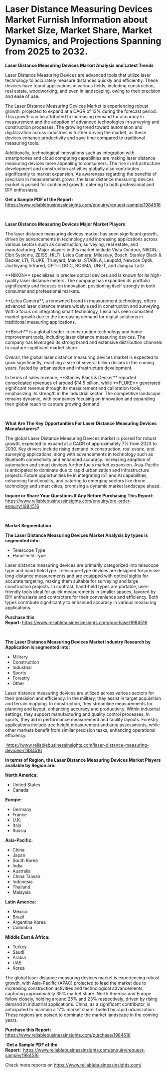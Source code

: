 <p><h1>Laser Distance Measuring Devices Market Furnish Information about Market Size, Market Share, Market Dynamics, and Projections Spanning from 2025 to 2032.</h1></p><p><strong>Laser Distance Measuring Devices Market Analysis and Latest Trends</strong></p>
<p><p>Laser Distance Measuring Devices are advanced tools that utilize laser technology to accurately measure distances quickly and efficiently. These devices have found applications in various fields, including construction, real estate, woodworking, and even in landscaping, owing to their precision and ease of use. </p><p>The Laser Distance Measuring Devices Market is experiencing robust growth, projected to expand at a CAGR of 13% during the forecast period. This growth can be attributed to increasing demand for accuracy in measurement and the adoption of advanced technologies in surveying and construction processes. The growing trend toward automation and digitalization across industries is further driving the market, as these devices enhance productivity and save time compared to traditional measuring tools. </p><p>Additionally, technological innovations such as integration with smartphones and cloud computing capabilities are making laser distance measuring devices more appealing to consumers. The rise in infrastructure development and construction activities globally also contributes significantly to market expansion. As awareness regarding the benefits of precision in measurements grows, the laser distance measuring devices market is poised for continued growth, catering to both professional and DIY enthusiasts.</p></p>
<p><strong>Get a Sample PDF of the Report:&nbsp;</strong> <a href="https://www.reliablebusinessinsights.com/enquiry/request-sample/1984516?utm_campaign=2132&utm_medium=2&utm_source=Github&utm_content=ia&utm_term=20022025&utm_id=laser-distance-measuring-devices">https://www.reliablebusinessinsights.com/enquiry/request-sample/1984516</a></p>
<p>&nbsp;</p>
<p><strong>Laser Distance Measuring Devices Major Market Players</strong></p>
<p><p>The laser distance measuring devices market has seen significant growth, driven by advancements in technology and increasing applications across various sectors such as construction, surveying, real estate, and manufacturing. Major players in this market include Vista Outdoor, NIKON, Elbit Systems, ZEISS, HILTI, Leica Camera, Mileseey, Bosch, Stanley Black & Decker, LTI, FLUKE, Trueyard, Makita, STABILA, Leupold, Newcon Optik, Jiuzhiyang Infrared, OPTi-LOGIC, BOSMA, UNI-T, and Jiangsu Laitz.</p><p>**NIKON** specializes in precise optical devices and is known for its high-quality laser distance meters. The company has expanded its portfolio significantly and focuses on innovation, positioning itself strongly in both consumer and professional markets.</p><p>**Leica Camera**, a renowned brand in measurement technology, offers advanced laser distance meters widely used in construction and surveying. With a focus on integrating smart technology, Leica has seen consistent market growth due to the increasing demand for digital solutions in traditional measuring applications.</p><p>**Bosch** is a global leader in construction technology and home improvement tools, including laser distance measuring devices. The company has leveraged its strong brand and extensive distribution channels to capture significant market share.</p><p>Overall, the global laser distance measuring devices market is expected to grow significantly, reaching a size of several billion dollars in the coming years, fueled by urbanization and infrastructure development.</p><p>In terms of sales revenue, **Stanley Black & Decker** reported consolidated revenues of around $14.5 billion, while **FLUKE** generated significant revenue through its measurement and calibration tools, emphasizing its strength in the industrial sector. The competitive landscape remains dynamic, with companies focusing on innovation and expanding their global reach to capture growing demand.</p></p>
<p>&nbsp;</p>
<p><strong>What Are The Key Opportunities For Laser Distance Measuring Devices Manufacturers?</strong></p>
<p><p>The global Laser Distance Measuring Devices market is poised for robust growth, expected to expand at a CAGR of approximately 7% from 2023 to 2030. Key drivers include rising demand in construction, real estate, and surveying applications, along with advancements in technology such as Bluetooth connectivity and enhanced accuracy. Increasing adoption of automation and smart devices further fuels market expansion. Asia-Pacific is anticipated to dominate due to rapid urbanization and infrastructure projects. Future opportunities lie in integrating IoT and AI capabilities, enhancing functionality, and catering to emerging sectors like drone technology and smart cities, promising a dynamic market landscape ahead.</p></p>
<p><strong>Inquire or Share Your Questions If Any Before Purchasing This Report:</strong> <a href="https://www.reliablebusinessinsights.com/enquiry/pre-order-enquiry/1984516?utm_campaign=2132&utm_medium=2&utm_source=Github&utm_content=ia&utm_term=20022025&utm_id=laser-distance-measuring-devices">https://www.reliablebusinessinsights.com/enquiry/pre-order-enquiry/1984516</a></p>
<p>&nbsp;</p>
<p><strong>Market Segmentation</strong></p>
<p><strong>The Laser Distance Measuring Devices Market Analysis by types is segmented into:</strong></p>
<p><ul><li>Telescope Type</li><li>Hand-held Type</li></ul></p>
<p><p>Laser distance measuring devices are primarily categorized into telescope type and hand-held type. Telescope-type devices are designed for precise long-distance measurements and are equipped with optical sights for accurate targeting, making them suitable for surveying and large construction projects. In contrast, hand-held types are portable, user-friendly tools ideal for quick measurements in smaller spaces, favored by DIY enthusiasts and contractors for their convenience and efficiency. Both types contribute significantly to enhanced accuracy in various measuring applications.</p></p>
<p><strong>Purchase this Report:&nbsp;</strong><a href="https://www.reliablebusinessinsights.com/purchase/1984516?utm_campaign=2132&utm_medium=2&utm_source=Github&utm_content=ia&utm_term=20022025&utm_id=laser-distance-measuring-devices">https://www.reliablebusinessinsights.com/purchase/1984516</a></p>
<p>&nbsp;</p>
<p><strong>The Laser Distance Measuring Devices Market Industry Research by Application is segmented into:</strong></p>
<p><ul><li>Military</li><li>Construction</li><li>Industrial</li><li>Sports</li><li>Forestry</li><li>Other</li></ul></p>
<p><p>Laser distance measuring devices are utilized across various sectors for their precision and efficiency. In the military, they assist in target acquisition and terrain mapping. In construction, they streamline measurements for planning and layout, enhancing accuracy and productivity. Within industrial settings, they support manufacturing and quality control processes. In sports, they aid in performance measurement and facility layouts. Forestry applications include tree height measurement and area assessments, while other markets benefit from similar precision tasks, enhancing operational efficiency.</p></p>
<p><a href="https://www.reliablebusinessinsights.com/laser-distance-measuring-devices-r1984516?utm_campaign=2132&utm_medium=2&utm_source=Github&utm_content=ia&utm_term=20022025&utm_id=laser-distance-measuring-devices">&nbsp;https://www.reliablebusinessinsights.com/laser-distance-measuring-devices-r1984516</a></p>
<p><strong>In terms of Region, the Laser Distance Measuring Devices Market Players available by Region are:</strong></p>
<p>
    <p> <strong> North America: </strong>
        <ul>
            <li>United States</li>
            <li>Canada</li>
        </ul>
        </p> 
    <p> <strong> Europe: </strong>
        <ul>
            <li>Germany</li>
            <li>France</li>
            <li>U.K.</li>
            <li>Italy</li>
            <li>Russia</li>
        </ul>
        </p> 
    <p> <strong> Asia-Pacific: </strong>
        <ul>
            <li>China</li>
            <li>Japan</li>
            <li>South Korea</li>
            <li>India</li>
            <li>Australia</li>
            <li>China Taiwan</li>
            <li>Indonesia</li>
            <li>Thailand</li>
            <li>Malaysia</li>
        </ul>
        </p> 
    <p> <strong> Latin America: </strong>
        <ul>
            <li>Mexico</li>
            <li>Brazil</li>
            <li>Argentina Korea</li>
            <li>Colombia</li>
        </ul>
        </p> 
    <p> <strong> Middle East & Africa: </strong>
        <ul>
            <li>Turkey</li>
            <li>Saudi</li>
            <li>Arabia</li>
            <li>UAE</li>
            <li>Korea</li>
        </ul>
    </p>
    </p>
<p><p>The global laser distance measuring devices market is experiencing robust growth, with Asia-Pacific (APAC) projected to lead the market due to increasing construction activities and technological advancements, capturing approximately 35% market share. North America and Europe follow closely, holding around 25% and 23% respectively, driven by rising demand in industrial applications. China, as a significant contributor, is anticipated to maintain a 17% market share, fueled by rapid urbanization. These regions are poised to dominate the market landscape in the coming years.</p></p>
<p><strong>Purchase this Report: </strong><a href="https://www.reliablebusinessinsights.com/purchase/1984516?utm_campaign=2132&utm_medium=2&utm_source=Github&utm_content=ia&utm_term=20022025&utm_id=laser-distance-measuring-devices">https://www.reliablebusinessinsights.com/purchase/1984516</a></p>
<p>&nbsp;<strong>Get a Sample PDF of the Report:&nbsp;&nbsp;</strong><a href="https://www.reliablebusinessinsights.com/enquiry/request-sample/1984516?utm_campaign=2132&utm_medium=2&utm_source=Github&utm_content=ia&utm_term=20022025&utm_id=laser-distance-measuring-devices">https://www.reliablebusinessinsights.com/enquiry/request-sample/1984516</a></p>
<p><strong></strong></p>
<p>Check more reports on <a href="https://www.reliablebusinessinsights.com/?utm_campaign=2132&utm_medium=2&utm_source=Github&utm_content=ia&utm_term=20022025&utm_id=laser-distance-measuring-devices">https://www.reliablebusinessinsights.com/</a></p>